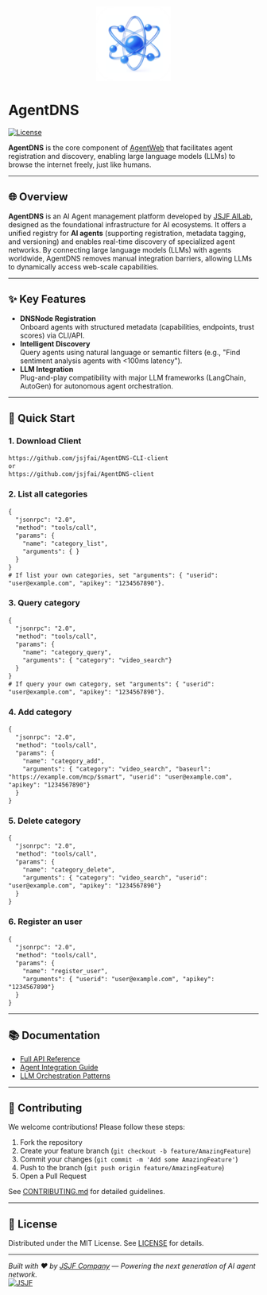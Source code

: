 <p align='center'>
<img src='./resources/icon.png' width="150" height="150" alt="AgentDNS Icon" />
</p>

# AgentDNS

[![License](https://img.shields.io/badge/License-MIT-blue.svg)](LICENSE)

**AgentDNS** is the core component of [AgentWeb](https://github.com/jsjfai/agentweb/blob/main/README.md) that facilitates agent registration and discovery, enabling large language models (LLMs) to browse the internet freely, just like humans.

---

## 🌐 Overview
**AgentDNS** is an AI Agent management platform developed by [JSJF AILab](https://www.jsjfsz.com/), designed as the foundational infrastructure for AI ecosystems. It offers a unified registry for **AI agents** (supporting registration, metadata tagging, and versioning) and enables real-time discovery of specialized agent networks. By connecting large language models (LLMs) with agents worldwide, AgentDNS removes manual integration barriers, allowing LLMs to dynamically access web-scale capabilities.

---

## ✨ Key Features
- **DNSNode Registration**  
  Onboard agents with structured metadata (capabilities, endpoints, trust scores) via CLI/API.
- **Intelligent Discovery**  
  Query agents using natural language or semantic filters (e.g., "Find sentiment analysis agents with <100ms latency").
- **LLM Integration**  
  Plug-and-play compatibility with major LLM frameworks (LangChain, AutoGen) for autonomous agent orchestration.

---

## 🚀 Quick Start

### 1. Download Client
```
https://github.com/jsjfai/AgentDNS-CLI-client
or
https://github.com/jsjfai/AgentDNS-client
```

### 2. List all categories
```
{
  "jsonrpc": "2.0",
  "method": "tools/call",
  "params": {
    "name": "category_list",
    "arguments": { }
  }
}
# If list your own categories, set "arguments": { "userid": "user@example.com", "apikey": "1234567890"}.
```

### 3. Query category
```
{
  "jsonrpc": "2.0",
  "method": "tools/call",
  "params": {
    "name": "category_query",
    "arguments": { "category": "video_search"}
  }
}
# If query your own category, set "arguments": { "userid": "user@example.com", "apikey": "1234567890"}.
```

### 4. Add category
```
{
  "jsonrpc": "2.0",
  "method": "tools/call",
  "params": {
    "name": "category_add",
    "arguments": { "category": "video_search", "baseurl": "https://example.com/mcp/$smart", "userid": "user@example.com", "apikey": "1234567890"}
  }
}
```

### 5. Delete category
```
{
  "jsonrpc": "2.0",
  "method": "tools/call",
  "params": {
    "name": "category_delete",
    "arguments": { "category": "video_search", "userid": "user@example.com", "apikey": "1234567890"}
  }
}
```

### 6. Register an user
```
{
  "jsonrpc": "2.0",
  "method": "tools/call",
  "params": {
    "name": "register_user",
    "arguments": { "userid": "user@example.com", "apikey": "1234567890"}
  }
}
```

---

## 📚 Documentation
- [Full API Reference](https://docs.agentdns.jsjf.ai)
- [Agent Integration Guide](https://docs.agentdns.jsjf.ai/guides/integration)
- [LLM Orchestration Patterns](https://docs.agentdns.jsjf.ai/guides/llm-orchestration)

---

## 🤝 Contributing
We welcome contributions! Please follow these steps:
1. Fork the repository
2. Create your feature branch (`git checkout -b feature/AmazingFeature`)
3. Commit your changes (`git commit -m 'Add some AmazingFeature'`)
4. Push to the branch (`git push origin feature/AmazingFeature`)
5. Open a Pull Request

See [CONTRIBUTING.md](CONTRIBUTING.md) for detailed guidelines.

---

## 📄 License
Distributed under the MIT License. See [LICENSE](LICENSE) for details.

---

*Built with ❤️ by [JSJF Company](https://www.jsjfsz.com/) — Powering the next generation of AI agent network.*  
[![JSJF](https://www.jsjfsz.com/favicon.png)](https://www.jsjfsz.com/)
